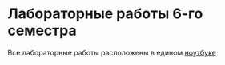 # Лабораторные работы 6-го семестра

Все лабораторные работы расположены в едином [ноутбуке](https://colab.research.google.com/drive/1CJdn6VgB-TpM4YEdXNrdTxrSbid1CtoF?usp=sharing)

